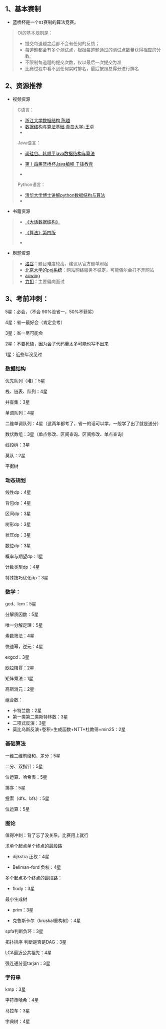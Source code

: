 ## 1、基本赛制

- 蓝桥杯是一个`OI`赛制的算法竞赛。

> OI的基本规则是：
>
> + 提交每道题之后都不会有任何的反馈；
> + 每道题都会有多个测试点，根据每道题通过的测试点数量获得相应的分数;
> + 不限制每道题的提交次数，仅以最后一次提交为准
> + 比赛过程中看不到任何实时排名，最后按照总得分进行排名

## 2、资源推荐

- 视频资源

> C语言：
>
> + [浙江大学数据结构 陈越](https://www.bilibili.com/video/BV1H4411N7oD/?spm_id_from=333.337.search-card.all.click&vd_source=475aa3dc94d4cf1dde79bca9d03c493e)
> + [数据结构与算法基础 青岛大学-王卓](https://www.bilibili.com/video/BV1nJ411V7bd/?spm_id_from=333.337.search-card.all.click&vd_source=475aa3dc94d4cf1dde79bca9d03c493e)
> + 
>
> Java语言：
>
> + [尚硅谷、韩顺平java数据结构与算法](https://www.bilibili.com/video/BV1Xo4y1Z7RR/?spm_id_from=333.337.search-card.all.click&vd_source=475aa3dc94d4cf1dde79bca9d03c493e)
>
> + [第十四届蓝桥杯Java编程 千锋教育](https://www.bilibili.com/video/BV1MA4116793/?spm_id_from=333.337.search-card.all.click&vd_source=475aa3dc94d4cf1dde79bca9d03c493e)
> + 
>
> Python语言：
>
> + [清华大学博士讲解python数据结构与算法](https://www.bilibili.com/video/BV1uA411N7c5/?spm_id_from=333.337.search-card.all.click&vd_source=475aa3dc94d4cf1dde79bca9d03c493e)
> + 

+ 书籍资源

>+ [《大话数据结构》](https://book.douban.com/subject/6424904/)
>+ [《算法》第四版](https://book.douban.com/subject/19952400/)
>
>+ 

+ 刷题资源

>+ [洛谷](https://www.luogu.com.cn)：题目难度较高，建议从官方题单刷起
>+ [北京大学的poj系统](http://poj.org)：网站网络服务不稳定，可能偶尔会打不开网站
>+ [acwing](https://www.acwing.com)
>+ [力扣](https://leetcode.cn)：主要偏向面试
>
>

## 3、考前冲刺：

5星：必会，（不会 90%没省一，50%不获奖）

4星：省一最好会（肯定会考）

3星：省一尽可能会

2星：不要死磕，因为会了代码量太多可能也写不出来

1星：近些年没见过

### 数据结构

优先队列（堆）：5星

栈、链表、队列：4星

并查集：3星

单调队列：4星

二维单调队列：4星（这两年都考了，省一的话可以学，一般学了出了就是送分）

数状数组：3星（单点修改、区间查询、区间修改、单点查询）

线段树：3星

莫队：2星

平衡树

### 动态规划

线性dp：4星

背包dp：4星

区间dp：3星

树形dp：3星

状压dp：3星

数位dp：3星

概率与期望dp：1星

计数类型dp：4星

特殊技巧优化dp：3星

### 数学：

gcd、lcm：5星

分解质因数：5星

唯一分解定理：5星

素数筛法：4星

快速幂，逆元：4星

exgcd：3星

欧拉降幂：2星

矩阵乘法：1星

高斯消元：2星

组合数：

+ 卡特兰数：2星
+ 第一类第二类斯特林数：3星
+ 二项式反演：3星
+ 莫比乌斯反演+卷积+生成函数+NTT+杜教筛+min25：2星

### 基础算法

一维二维前缀和、差分：5星

二分、双指针：5星

位运算、哈希表：5星

排序：5星

搜索（dfs、bfs）：5星

位运算：5星

### 图论

值得冲刺：背了忘了没关系，比赛用上就行

求单个起点单个终点的最段路

+ dijkstra 正权：4星

+ Bellman-ford 负权：4星

多个起点多个终点的最段路：

+ flody：3星

最小生成树

+ prim：3星

+ 克鲁斯卡尔（kruskal重构树）：4星

spfa判断负环：3星

拓扑排序 判断是否是DAG：3星

LCA最近公共祖先：4星

强连通分量tarjan：3星

### 字符串

kmp：3星

字符串哈希：4星

马拉车：3星

字典树：4星